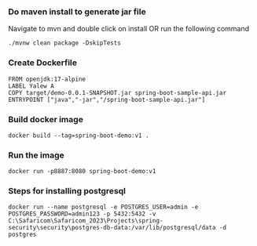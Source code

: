 ### Do maven install to generate jar file
Navigate to mvn and double click on install
OR run the following command 
   ```
./mvnw clean package -DskipTests
   ```

### Create Dockerfile

   ```
   FROM openjdk:17-alpine
   LABEL Yalew A
   COPY target/demo-0.0.1-SNAPSHOT.jar spring-boot-sample-api.jar
   ENTRYPOINT ["java","-jar","/spring-boot-sample-api.jar"]
   ```
### Build docker image
   ```
   docker build --tag=spring-boot-demo:v1 .
   ```

### Run the image
   ```
docker run -p8887:8080 spring-boot-demo:v1
   ```

### Steps for installing postgresql
   ```
docker run --name postgresql -e POSTGRES_USER=admin -e POSTGRES_PASSWORD=admin123 -p 5432:5432 -v C:\Safaricom\Safaricom_2023\Projects\spring-security\security\postgres-db-data:/var/lib/postgresql/data -d postgres
   ```
